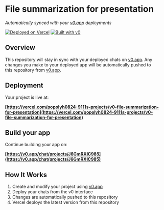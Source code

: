 # File summarization for presentation

*Automatically synced with your [v0.app](https://v0.app) deployments*

[![Deployed on Vercel](https://img.shields.io/badge/Deployed%20on-Vercel-black?style=for-the-badge&logo=vercel)](https://vercel.com/popolyh0824-9111s-projects/v0-file-summarization-for-presentation)
[![Built with v0](https://img.shields.io/badge/Built%20with-v0.app-black?style=for-the-badge)](https://v0.app/chat/projects/J6GmRXIC985)

## Overview

This repository will stay in sync with your deployed chats on [v0.app](https://v0.app).
Any changes you make to your deployed app will be automatically pushed to this repository from [v0.app](https://v0.app).

## Deployment

Your project is live at:

**[https://vercel.com/popolyh0824-9111s-projects/v0-file-summarization-for-presentation](https://vercel.com/popolyh0824-9111s-projects/v0-file-summarization-for-presentation)**

## Build your app

Continue building your app on:

**[https://v0.app/chat/projects/J6GmRXIC985](https://v0.app/chat/projects/J6GmRXIC985)**

## How It Works

1. Create and modify your project using [v0.app](https://v0.app)
2. Deploy your chats from the v0 interface
3. Changes are automatically pushed to this repository
4. Vercel deploys the latest version from this repository